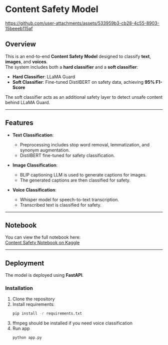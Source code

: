 # Content Safety Model



https://github.com/user-attachments/assets/533959b3-cb28-4c55-8903-15beeeb115af



## Overview
This is an end-to-end **Content Safety Model** designed to classify **text**, **images**, and **voices**.  
The system includes both a **hard classifier** and a **soft classifier**:

- **Hard Classifier**: LLaMA Guard  
- **Soft Classifier**: Fine-tuned DistilBERT on safety data, achieving **95% F1-Score**

The soft classifier acts as an additional safety layer to detect unsafe content behind LLaMA Guard.

---

## Features
- **Text Classification**:  
  - Preprocessing includes stop word removal, lemmatization, and synonym augmentation.  
  - DistilBERT fine-tuned for safety classification.  

- **Image Classification**:  
  - BLIP captioning LLM is used to generate captions for images.  
  - The generated captions are then classified for safety.  

- **Voice Classification**:  
  - Whisper model for speech-to-text transcription.  
  - Transcribed text is classified for safety.  

---

## Notebook
You can view the full notebook here:  
[Content Safety Notebook on Kaggle](https://www.kaggle.com/code/mouradadel333/toxic-content-classifiere586bd1c1f)

---

## Deployment
The model is deployed using **FastAPI**.  

### Installation
1. Clone the repository
2. Install requirements:
   ```bash
   pip install -r requirements.txt
   ```
3. ffmpeg should be installed if you need voice classification
3. Run app
   ```bash
   python app.py
   ```
